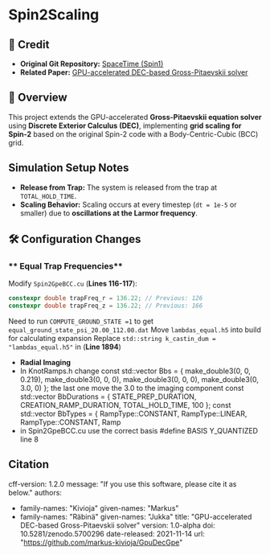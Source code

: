 # Spin2Scaling

## **📝 Credit**
- **Original Git Repository:** [SpaceTime (Spin1)](https://github.com/markus-kivioja/SpaceTime/tree/spin1)
- **Related Paper:** [GPU-accelerated DEC-based Gross-Pitaevskii solver](https://www.sciencedirect.com/science/article/pii/S0010465522001461?via%3Dihub)

## **📌 Overview**
This project extends the GPU-accelerated **Gross-Pitaevskii equation solver** using **Discrete Exterior Calculus (DEC)**, implementing **grid scaling for Spin-2** based on the original Spin-2 code with a Body-Centric-Cubic (BCC) grid.

## **Simulation Setup Notes**
- **Release from Trap:**
  The system is released from the trap at `TOTAL_HOLD_TIME`.
- **Scaling Behavior:**
  Scaling occurs at every timestep (`dt = 1e-5` or smaller) due to **oscillations at the Larmor frequency**.

## **🛠 Configuration Changes**

### ** Equal Trap Frequencies**
Modify `Spin2GpeBCC.cu` (**Lines 116-117**):
```cpp
constexpr double trapFreq_r = 136.22; // Previous: 126
constexpr double trapFreq_z = 136.22; // Previous: 166
```
Need to run `COMPUTE_GROUND_STATE =1` to get `equal_ground_state_psi_20.00_112.00.dat`
Move `lambdas_equal.h5` into build for calculating expansion
Replace `std::string k_castin_dum = "lambdas_equal.h5"` in (**Line 1894**)

- **Radial Imaging**
- In KnotRamps.h change
const std::vector<double3> Bbs = { make_double3(0, 0, 0.219), make_double3(0, 0, 0), make_double3(0, 0, 0), make_double3(0, 3.0, 0) }; the last one move the 3.0 to the imaging component
const std::vector<double> BbDurations = { STATE_PREP_DURATION, CREATION_RAMP_DURATION, TOTAL_HOLD_TIME, 100 };
const std::vector<RampType> BbTypes = { RampType::CONSTANT, RampType::LINEAR, RampType::CONSTANT, Ramp
- in Spin2GpeBCC.cu use the correct basis #define BASIS Y_QUANTIZED line 8



## Citation
cff-version: 1.2.0
message: "If you use this software, please cite it as below."
authors:
- family-names: "Kivioja"
  given-names: "Markus"
- family-names: "Räbinä"
  given-names: "Jukka"
title: "GPU-accelerated DEC-based Gross-Pitaevskii solver"
version: 1.0-alpha
doi: 10.5281/zenodo.5700296
date-released: 2021-11-14
url: "https://github.com/markus-kivioja/GpuDecGpe"
